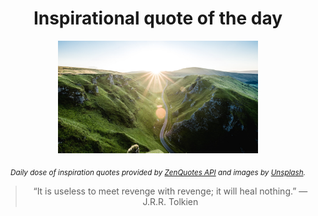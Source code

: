 
<div align="center">

# Inspirational quote of the day

<img src="./data/photo.jpeg" alt="Beautiful nature photo" width="320" height="180">

<sub><i>Daily dose of inspiration quotes provided by [ZenQuotes API](https://zenquotes.io/) and images by [Unsplash](https://unsplash.com/).</i></sub>


<blockquote>&ldquo;It is useless to meet revenge with revenge; it will heal nothing.&rdquo; &mdash; <footer>J.R.R. Tolkien</footer></blockquote>

</div>

